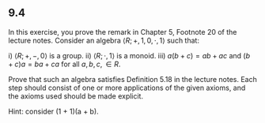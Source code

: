 
## 9.4
In this exercise, you prove the remark in Chapter 5, Footnote 20 of the lecture notes. Consider an algebra $\langle R; +, 1, 0, \cdot, 1\rangle$ such that:

i) $\langle R; +, -, 0\rangle$ is a group.
ii) $\langle R; \cdot, 1\rangle$ is a monoid.
iii) $a(b + c) = ab + ac$ and $(b + c)a = ba + ca$ for all $a, b, c, \in R$.

Prove that such an algebra satisfies Definition 5.18 in the lecture notes. Each step should consist of one or more applications of the given axioms, and the axioms used should be made explicit.

Hint: consider (1 + 1)(a + b).


